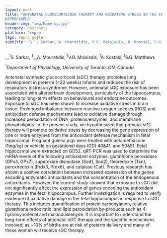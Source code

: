 ```yaml
---
layout: post
title: "ANTENATAL GLUCOCORTICOID THERAPY AND OXIDATIVE STRESS IN THE FETAL
HIPPOCAMPUS"
header-img: "img/home-bg.jpg"
category: abstracts
platform: 'repro'
tags: repro poster
subtitle: "S. . Sarkar, A. Mouratidis, V.G. Moisiadis, A. Kostaki, S.G. Matthews"
---
```

__<sup>1</sup>S. Sarkar, <sup>1</sup>__A. Mouratidis, <sup>1</sup>V.G. Moisiadis, <sup>1</sup>A. Kostaki,
<sup>1</sup>S.G. Matthews

<sup>1</sup>_Department of Physiology, University of Toronto, ON, Canada_

Antenatal synthetic glucocorticoid (sGC) therapy promotes lung
development in preterm (&lt;32 weeks) infants and reduces the risk of
respiratory distress syndrome. However, antenatal sGC exposure has been
associated with altered brain development, particularly of the
hippocampus, leading to long-term effects on behavioural and endocrine
outcomes. Exposure to sGC has been shown to increase oxidative stress in
brain tissue. Prolonged imbalance between reactive oxygen species (ROS)
and antioxidant defense mechanisms lead to oxidative damage through
increased peroxidation of DNA, proteins/enzymes, and membrane
phospholipids. In the present study, we hypothesized that prenatal sGC
therapy will promote oxidative stress by decreasing the gene expression
of one or more enzymes from the antioxidant defense mechanism in fetal
hippocampi. Pregnant guinea pigs were treated with betamethasone
(1mg/kg) or vehicle on gestational days (GD) 40&41, and 50&51. Fetal
hippocampi were extracted on GD52. qRT-PCR was used to determine the
mRNA levels of the following antioxidant enzymes: glutathione peroxidase
(GPx4, GPx7), superoxide dismutase (Sod1, Sod2), thioredoxin (Txn),
peroxiredoxin (Prdx3, Prdx6), and catalase (Cat). Previous research has
shown a positive correlation between increased expression of the genes
encoding enzymatic antioxidants and the concentration of the endogenous
antioxidants. However, the current study showed that exposure to sGC did
not significantly affect the expression of genes encoding the
antioxidant enzymes in the fetal hippocampus. Further investigation is
required to verify evidence of oxidative damage in the fetal hippocampus
in response to sGC therapy. This includes quantification of protein
carbonylation, relative glutathione redox ratio, and lipid peroxidation
by-products such as 4-hydroxynonenal and malondialdehyde. It is
important to understand the long-term effects of antenatal sGC therapy
and the specific mechanisms involved, as \~10% of births are at risk of
preterm delivery and many of these women will receive sGC therapy.

